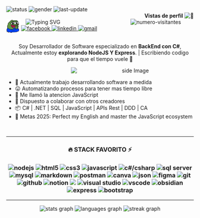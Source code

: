 <!-- BADGES TOP -->
<div align="left">
  <img alt="status" src="https://img.shields.io/badge/estado-%F0%9F%92%9A_ON-green"/>
  <img alt="gender" src="https://img.shields.io/badge/genero-%F0%9F%A4%B5-lightgrey"/>
  <img alt="last-update" src="https://img.shields.io/badge/ultima_actualizacion-%F0%9F%93%85_1/20/25-blue"/>
</div>
<div align="right" >
  <span><strong>Vistas de perfil</strong></span>
  <span><img src="https://fonts.gstatic.com/s/e/notoemoji/latest/1f440/512.gif" alt="👀" width="auto" height="17"></span>
</div>
<img alt="numero-visitantes" width="170" height="auto" align="right" src="https://profile-counter.glitch.me/Rauder7/count.svg?"/>

<!-- SALUDO -->
<div>
  <img src="https://raw.githubusercontent.com/rauder7/rauder7/master/Assets/peepoClap-2x.gif" alt="pepo-clap" align="left" width="40">
  &nbsp;&nbsp;
  <img src="https://readme-typing-svg.herokuapp.com?font=Fira+Code&weight=600&size=28&pause=1000&color=808080&vCenter=true&width=600&lines=Hola!%F0%9F%91%8C;Mi+nombre+es+Jeremy...;Pero+aqui+puedes+llamarme+Rauder%F0%9F%98%BC" alt="Typing SVG" />
</div>

<!-- SOCIAL LINK -->
<div>
  <a href='https://www.facebook.com/profile.php?id=100052069482378' target="_blank">
    <img alt='facebook' src='https://img.shields.io/badge/Facebook-100000?style=flat-square&logo=facebook&logoColor=FFFEFE&labelColor=316FF6&color=316FF6'/>
  </a>
  <a href='www.linkedin.com/in/jeremy-cordova-281946242' target="_blank">
    <img alt='linkedin' src='https://img.shields.io/badge/💼_LinkedIn-100000?style=flat-square&logo=&logoColor=FFFEFE&labelColor=0e76a8&color=0e76a8'/>
  </a>
  <a href='mailto:jeremy.jesus.tauro07@gmail.com' target="_blank">
    <img alt='gmail' src='https://img.shields.io/badge/jeremy.jesus.tauro07@gmail.com-100000?style=flat&logo=gmail&logoColor=C71610&labelColor=FFFEFE&color=f2a60c'/>
  </a>
</div>
</br>
<div align="center">
<!-- INTRODUCCION -->
  <p>Soy Desarrollador de Software especializado en <strong>BackEnd con C#</strong>, Actualmente estoy <strong>explorando NodeJS Y Express</strong>. | Escribiendo codigo para que el tiempo vuele 🚀</p>

<!-- GIF GATO -->
  <img align='right' src="https://media0.giphy.com/media/v1.Y2lkPTc5MGI3NjExMWV1cnpyYmQ0ZzB4NnlvbGRyNG9kbDZiNnI5NHZvYjlreGQ2YWV3NSZlcD12MV9pbnRlcm5hbF9naWZfYnlfaWQmY3Q9Zw/MDJ9IbxxvDUQM/giphy.gif" width='330' alt="side Image" align="right" height="auto"> 
&nbsp;&nbsp;&nbsp;&nbsp;

<!-- INFORMACION ADICIONAL -->
  <ul align="left">
    <li>💼 Actualmente trabajo desarrollando software a medida</li>
    <li>😛 Automatizando procesos para tener mas tiempo libre</li>
    <li>🌱 Me llamó la atencion JavaScript</li>
    <li>👥 Dispuesto a colaborar con otros creadores</li>
    <li>📦 C# | .NET | SQL | JavaScript | APIs Rest | DDD | CA </li>
    <li>🥅 Metas 2025: Perfect my English and master the JavaScript ecosystem</li>
  </ul>
</div>
</br>

- --
<!-- STACK FAVORITO -->
<div align="center">
  <h3>🔥 STACK FAVORITO ⚡<h3>
  <img title="nodejs" height="35" src="https://skillicons.dev/icons?i=nodejs" /> 
  <img title="html5" height="35" src="https://cdn.jsdelivr.net/gh/devicons/devicon@latest/icons/html5/html5-original.svg" />
  <img title="css3" height="35" src="https://cdn.jsdelivr.net/gh/devicons/devicon@latest/icons/css3/css3-original.svg" />
  <img title="javascript" height="35"  src="https://skillicons.dev/icons?i=javascript" />
  <img title="c#/csharp" height="35"  src="https://cdn.jsdelivr.net/gh/devicons/devicon@latest/icons/csharp/csharp-original.svg" />
  <img title="sql server" height="35" src="https://cdn.jsdelivr.net/gh/devicons/devicon@latest/icons/microsoftsqlserver/microsoftsqlserver-original.svg" />
  <img title="mysql" height="35" src="https://cdn.jsdelivr.net/gh/devicons/devicon@latest/icons/mysql/mysql-original.svg" />
  <img title="markdown" height="35" src="https://skillicons.dev/icons?i=markdown" /> 
  <img title="postman" height="35" src="https://cdn.jsdelivr.net/gh/devicons/devicon@latest/icons/postman/postman-original.svg" /> 
  <img title="canva" height="35" src="https://cdn.jsdelivr.net/gh/devicons/devicon@latest/icons/canva/canva-original.svg" />
  <img title="json" height="35" src="https://cdn.jsdelivr.net/gh/devicons/devicon@latest/icons/json/json-original.svg" />     
  <img title="figma" height="35" src="https://cdn.jsdelivr.net/gh/devicons/devicon@latest/icons/figma/figma-original.svg" />                        
  <img title="git" height="35" src="https://cdn.jsdelivr.net/gh/devicons/devicon@latest/icons/git/git-original.svg" />
  <img title="github" height="35" src="https://cdn.jsdelivr.net/gh/devicons/devicon@latest/icons/github/github-original.svg" />
  <img title="notion" height="35" src="https://cdn.jsdelivr.net/gh/devicons/devicon@latest/icons/notion/notion-original.svg" />
  <img titile="dotnet" height="35" src="https://skillicons.dev/icons?i=dotnet" />
  <img title="visual studio" height="35" src="https://cdn.jsdelivr.net/gh/devicons/devicon@latest/icons/visualstudio/visualstudio-original.svg" />
  <img title="vscode" height="35" src="https://cdn.jsdelivr.net/gh/devicons/devicon@latest/icons/vscode/vscode-original.svg" />     
  <img title="obsidian" height="35" src="https://skillicons.dev/icons?i=obsidian" />       
  <img title="express" height="35" src="https://skillicons.dev/icons?i=express" />
  <img title="bootstrap" height="35" src="https://skillicons.dev/icons?i=bootstrap" />  
</div>
    
- --

<!-- STATS -->

<div align="center">
  <img src="https://github-readme-stats.vercel.app/api?username=Rauder7&hide_title=true&hide_rank=false&show_icons=true&include_all_commits=true&count_private=true&disable_animations=false&theme=aura&locale=es&hide_border=true&order=1" height="150" alt="stats graph"  />
  <img src="https://github-readme-stats.vercel.app/api/top-langs?username=Rauder7&locale=es&hide_title=false&layout=compact&card_width=320&langs_count=4&theme=aura&hide_border=true&order=2" height="150" alt="languages graph"  />
  <img src="https://streak-stats.demolab.com?user=Rauder7&locale=es&mode=daily&theme=aura&hide_border=true&border_radius=5&order=3" height="150" alt="streak graph"  />
</div>



